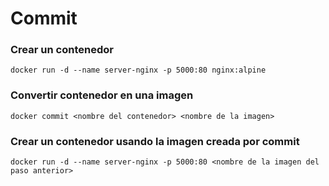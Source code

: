 # Commit

### Crear un contenedor
```
docker run -d --name server-nginx -p 5000:80 nginx:alpine
```

### Convertir contenedor en una imagen
```
docker commit <nombre del contenedor> <nombre de la imagen>
```

### Crear un contenedor usando la imagen creada por commit
```
docker run -d --name server-nginx -p 5000:80 <nombre de la imagen del paso anterior>
```